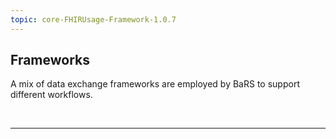 ```yaml
---
topic: core-FHIRUsage-Framework-1.0.7
---
```


## Frameworks

A mix of data exchange frameworks are employed by BaRS to support different workflows.

<br>
<hr>
